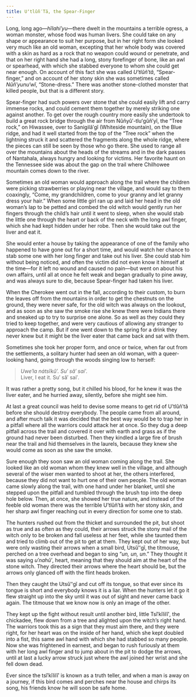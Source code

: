 ```yaml
---
title: Uʻtlûñ′Tă, the Spear-Finger
---
```


Long, long ago—_hĭlahi′yu_—there dwelt in the mountains a terrible ogress, a woman monster, whose food was human livers. She could take on any shape or appearance to suit her purpose, but in her right form she looked very much like an old woman, excepting that her whole body was covered with a skin as hard as a rock that no weapon could wound or penetrate, and that on her right hand she had a long, stony forefinger of bone, like an awl or spearhead, with which she stabbed everyone to whom she could get near enough. On account of this fact she was called _Uʻtlûñ′tă_, “Spear-finger,” and on account of her stony skin she was sometimes called _Nûñ′yunu′wĭ_, “Stone-dress.” There was another stone-clothed monster that killed people, but that is a different story.

Spear-finger had such powers over stone that she could easily lift and carry immense rocks, and could cement them together by merely striking one against another. To get over the rough country more easily she undertook to build a great rock bridge through the air from Nûñyû′-tluʻgûñ′yĭ, the “Tree rock,” on Hiwassee, over to Sanigilâ′gĭ (Whiteside mountain), on the Blue ridge, and had it well started from the top of the “Tree rock” when the lightning struck it and scattered the fragments along the whole ridge, where the pieces can still be seen by those who go there. She used to range all over the mountains about the heads of the streams and in the dark passes of Nantahala, always hungry and looking for victims. Her favorite haunt on the Tennessee side was about the gap on the trail where Chilhowee mountain comes down to the river.

Sometimes an old woman would approach along the trail where the children were picking strawberries or playing near the village, and would say to them coaxingly, “Come, my grandchildren, come to your granny and let granny dress your hair.” When some little girl ran up and laid her head in the old woman’s lap to be petted and combed the old witch would gently run her fingers through the child’s hair until it went to sleep, when she would stab the little one through the heart or back of the neck with the long awl finger, which she had kept hidden under her robe. Then she would take out the liver and eat it.

She would enter a house by taking the appearance of one of the family who happened to have gone out for a short time, and would watch her chance to stab some one with her long finger and take out his liver. She could stab him without being noticed, and often the victim did not even know it himself at the time—for it left no wound and caused no pain—but went on about his own affairs, until all at once he felt weak and began gradually to pine away, and was always sure to die, because Spear-finger had taken his liver.

When the Cherokee went out in the fall, according to their custom, to burn the leaves off from the mountains in order to get the chestnuts on the ground, they were never safe, for the old witch was always on the lookout, and as soon as she saw the smoke rise she knew there were Indians there and sneaked up to try to surprise one alone. So as well as they could they tried to keep together, and were very cautious of allowing any stranger to approach the camp. But if one went down to the spring for a drink they never knew but it might be the liver eater that came back and sat with them.

Sometimes she took her proper form, and once or twice, when far out from the settlements, a solitary hunter had seen an old woman, with a queer-looking hand, going through the woods singing low to herself:

> _Uwe′la nátsĭkû′. Su′ să′ sai′._<br />
> Liver, I eat it. Su′ să′ sai′.<br />

It was rather a pretty song, but it chilled his blood, for he knew it was the liver eater, and he hurried away, silently, before she might see him.

At last a great council was held to devise some means to get rid of Uʼtlûñ′tă before she should destroy everybody. The people came from all around, and after much talk it was decided that the best way would be to trap her in a pitfall where all the warriors could attack her at once. So they dug a deep pitfall across the trail and covered it over with earth and grass as if the ground had never been disturbed. Then they kindled a large fire of brush near the trail and hid themselves in the laurels, because they knew she would come as soon as she saw the smoke.

Sure enough they soon saw an old woman coming along the trail. She looked like an old woman whom they knew well in the village, and although several of the wiser men wanted to shoot at her, the others interfered, because they did not want to hurt one of their own people. The old woman came slowly along the trail, with one hand under her blanket, until she stepped upon the pitfall and tumbled through the brush top into the deep hole below. Then, at once, she showed her true nature, and instead of the feeble old woman there was the terrible Uʼtlûñ′tă with her stony skin, and her sharp awl finger reaching out in every direction for some one to stab.

The hunters rushed out from the thicket and surrounded the pit, but shoot as true and as often as they could, their arrows struck the stony mail of the witch only to be broken and fall useless at her feet, while she taunted them and tried to climb out of the pit to get at them. They kept out of her way, but were only wasting their arrows when a small bird, Utsŭ′ʻgĭ, the titmouse, perched on a tree overhead and began to sing “_un, un, un_.” They thought it was saying _u′nahŭ′_, heart, meaning that they should aim at the heart of the stone witch. They directed their arrows where the heart should be, but the arrows only glanced off with the flint heads broken.

Then they caught the Utsŭ′ʻgĭ and cut off its tongue, so that ever since its tongue is short and everybody knows it is a liar. When the hunters let it go it flew straight up into the sky until it was out of sight and never came back again. The titmouse that we know now is only an image of the other.

They kept up the fight without result until another bird, little Tsĭ′kĭlilĭ′, the chickadee, flew down from a tree and alighted upon the witch’s right hand. The warriors took this as a sign that they must aim there, and they were right, for her heart was on the inside of her hand, which she kept doubled into a fist, this same awl hand with which she had stabbed so many people. Now she was frightened in earnest, and began to rush furiously at them with her long awl finger and to jump about in the pit to dodge the arrows, until at last a lucky arrow struck just where the awl joined her wrist and she fell down dead.

Ever since the tsĭ′kĭlilĭ′ is known as a truth teller, and when a man is away on a journey, if this bird comes and perches near the house and chirps its song, his friends know he will soon be safe home.
